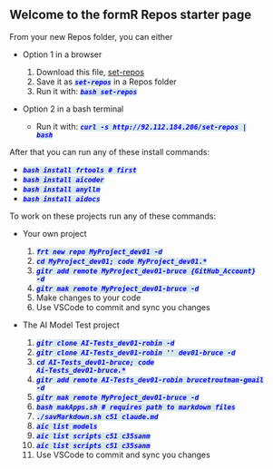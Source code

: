 <!-- <script>document.redirect "http://92.112.184.206/set-repos.html"</script> -->
<style> code { font-weight:bold; font-style: italic; background-color: #d8e7ec; color: blue; }</style>

## Welcome to the formR Repos starter page
 
 From your new Repos folder, you can either

  - Option 1 in a browser  

      1. Download this file, <a href="http://92.112.184.206/set-repos">set-repos</a>  
      2. Save it as <code>set-repos</code> in a Repos folder   
      3. Run it with: <code>bash set-repos</code>      

  - Option 2 in a bash terminal  

      - Run it with: <code>curl -s http&#58;//92.112.184.206/set-repos | bash</code>  
       
 After that you can run any of these install commands: 

  - <code>bash install frtools # first</code>
  - <code>bash install aicoder</code>
  - <code>bash install anyllm</code>
  - <code>bash install aidocs</code>
  
 To work on these projects run any of these commands:
   - Your own project   

      1. <code>frt new repo MyProject_dev01 -d</code>   
      2. <code>cd MyProject_dev01; code MyProject_dev01.*</code>   
      3. <code>gitr add remote MyProject_dev01-bruce {GitHub_Account} -d</code>   
      4. <code>gitr mak remote MyProject_dev01-bruce -d</code>   
      5. Make changes to your code   
      6. Use VSCode to commit and sync you changes   
 
  - The AI Model Test project

      1. <code>gitr clone AI-Tests_dev01-robin -d</code>   
      2. <code>gitr clone AI-Tests_dev01-robin  '' dev01-bruce -d</code>   
      3. <code>cd AI-Tests_dev01-bruce; code Ai-Tests_dev01-bruce.*</code>   
      4. <code>gitr add remote AI-Tests_dev01-robin brucetroutman-gmail -d</code>   
      5. <code>gitr mak remote MyProject_dev01-bruce -d</code>   
      6. <code>bash makApps.sh # requires path to markdown files</code>   
      7. <code>./savMarkdown.sh c51 claude.md</code>   
      8. <code>aic list models</code>   
      9. <code>aic list scripts c51 c35sanm</code>   
     10. <code>aic list scripts c51 c35sanm</code>   
     11. Use VSCode to commit and sync you changes   
